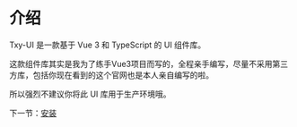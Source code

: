 # 介绍

Txy-UI 是一款基于 Vue 3 和 TypeScript 的 UI 组件库。

这款组件库其实是我为了练手Vue3项目而写的，全程亲手编写，尽量不采用第三方库，包括你现在看到的这个官网也是本人亲自编写的啦。

所以强烈不建议你将此 UI 库用于生产环境哦。


下一节：[安装](#/doc/install)